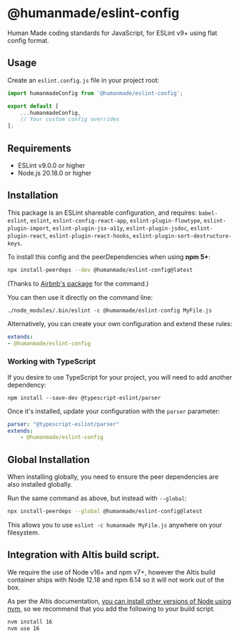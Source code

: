 # @humanmade/eslint-config

Human Made coding standards for JavaScript, for ESLint v9+ using flat config format.

## Usage

Create an `eslint.config.js` file in your project root:

```js
import humanmadeConfig from '@humanmade/eslint-config';

export default [
	...humanmadeConfig,
	// Your custom config overrides
];
```

## Requirements

- ESLint v9.0.0 or higher
- Node.js 20.18.0 or higher

## Installation

This package is an ESLint shareable configuration, and requires: `babel-eslint`, `eslint`, `eslint-config-react-app`, `eslint-plugin-flowtype`, `eslint-plugin-import`, `eslint-plugin-jsx-a11y`, `eslint-plugin-jsdoc`, `eslint-plugin-react`, `eslint-plugin-react-hooks`, `eslint-plugin-sort-destructure-keys`.

To install this config and the peerDependencies when using **npm 5+**:

```bash
npx install-peerdeps --dev @humanmade/eslint-config@latest
```

(Thanks to [Airbnb's package](https://www.npmjs.com/package/eslint-config-airbnb) for the command.)

You can then use it directly on the command line:

```shell
./node_modules/.bin/eslint -c @humanmade/eslint-config MyFile.js
```

Alternatively, you can create your own configuration and extend these rules:

```yaml
extends:
- @humanmade/eslint-config
```

### Working with TypeScript

If you desire to use TypeScript for your project, you will need to add another dependency:

```shell
npm install --save-dev @typescript-eslint/parser
```

Once it's installed, update your configuration with the `parser` parameter:

```yml
parser: "@typescript-eslint/parser"
extends:
    - @humanmade/eslint-config
```

## Global Installation

When installing globally, you need to ensure the peer dependencies are also installed globally.

Run the same command as above, but instead with `--global`:

```bash
npx install-peerdeps --global @humanmade/eslint-config@latest
```

This allows you to use `eslint -c humanmade MyFile.js` anywhere on your filesystem.

## Integration with Altis build script.

We require the use of Node v16+ and npm v7+, however the Altis build container ships with Node 12.18 and npm 6.14 so it will not work out of the box.

As per the Altis documentation, [you can install other versions of Node using nvm](https://docs.altis-dxp.com/cloud/build-scripts/#included-build-tools), so we recommend that you add the following to your build script.

```bash
nvm install 16
nvm use 16
```
